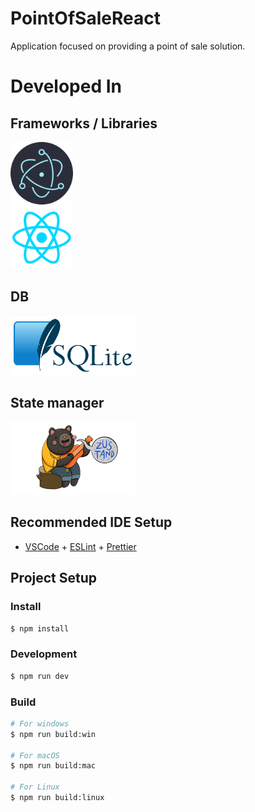# PointOfSaleReact
Application focused on providing a point of sale solution.

# Developed In

## Frameworks / Libraries

<div width ="300px" >
<img width ="100px"src="./assets/electron.png" alt="Descripción de la imagen"/>
</div>
<div width ="300px" >
<img width ="100px"src="./assets/react.webp" alt="Descripción de la imagen"/>
</div>

## DB
<div width ="300px" >
<img width ="200px"src="./assets/sqlite.png" alt="Descripción de la imagen"/>
</div>

## State manager
<div width ="300px" >
<img width ="200px"src="./assets/zustand.png" alt="Descripción de la imagen"/>
</div>




## Recommended IDE Setup

- [VSCode](https://code.visualstudio.com/) + [ESLint](https://marketplace.visualstudio.com/items?itemName=dbaeumer.vscode-eslint) + [Prettier](https://marketplace.visualstudio.com/items?itemName=esbenp.prettier-vscode)

## Project Setup

### Install

```bash
$ npm install
```

### Development

```bash
$ npm run dev
```

### Build

```bash
# For windows
$ npm run build:win

# For macOS
$ npm run build:mac

# For Linux
$ npm run build:linux
```
